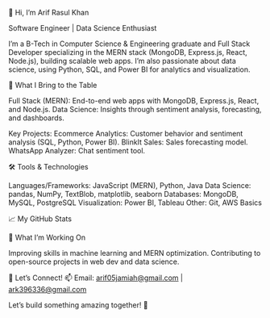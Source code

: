 👋 Hi, I’m Arif Rasul Khan

 Software Engineer | Data Science Enthusiast

I’m a B-Tech in Computer Science & Engineering graduate and Full Stack Developer specializing in the MERN stack (MongoDB, Express.js, React, Node.js), building scalable web apps. I’m also passionate about data science, using Python, SQL, and Power BI for analytics and visualization.

🌟 What I Bring to the Table

Full Stack (MERN): End-to-end web apps with MongoDB, Express.js, React, and Node.js.
Data Science: Insights through sentiment analysis, forecasting, and dashboards.

Key Projects:
Ecommerce Analytics: Customer behavior and sentiment analysis (SQL, Python, Power BI).
BlinkIt Sales: Sales forecasting model.
WhatsApp Analyzer: Chat sentiment tool.

🛠️ Tools & Technologies

Languages/Frameworks: JavaScript (MERN), Python, Java
Data Science: pandas, NumPy, TextBlob, matplotlib, seaborn
Databases: MongoDB, MySQL, PostgreSQL
Visualization: Power BI, Tableau
Other: Git, AWS Basics

📈 My GitHub Stats

🌱 What I’m Working On

Improving skills in machine learning and MERN optimization.
Contributing to open-source projects in web dev and data science.

💬 Let’s Connect!
📫 Email: arif05jamiah@gmail.com | ark396336@gmail.com

Let’s build something amazing together! 🚀
